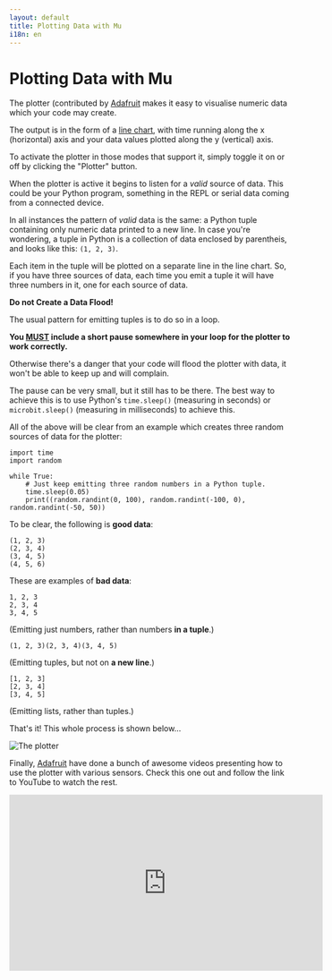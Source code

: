 ```yaml
---
layout: default
title: Plotting Data with Mu
i18n: en
---
```


# Plotting Data with Mu

The plotter (contributed by [Adafruit](https://adafruit.com/) makes it easy to
visualise numeric data which your code may create.

The output is in the form of a [line chart](https://en.wikipedia.org/wiki/Line_chart),
with time running along the x (horizontal) axis and your data values plotted
along the y (vertical) axis.

To activate the plotter in those modes that support it, simply toggle it on or
off by clicking the "Plotter" button.

When the plotter is active it begins to listen for a *valid* source of data.
This could be your Python program, something in the REPL or serial data
coming from a connected device.

In all instances the pattern of *valid* data is the same: a Python tuple
containing only numeric data printed to a new line. In case you're wondering,
a tuple in Python is a collection of data enclosed by parentheis, and looks
like this: `(1, 2, 3)`.

Each item in the tuple will be plotted on a separate line in the line chart.
So, if you have three sources of data, each time you emit a tuple it will have
three numbers in it, one for each source of data.

<div class="panel panel-danger">
    <div class="panel-heading"><strong>Do not Create a Data Flood!</strong></div>
    <div class="panel-body">
    <p>The usual pattern for emitting tuples is to do so in a loop.</p>
    <p><strong>You <u>MUST</u> include a short pause somewhere in your loop
    for the plotter to work correctly.</strong></p>
    <p>Otherwise there's a danger that your code will flood the plotter with
    data, it won't be able to keep up and will complain.</p>
    <p>The pause can be very small, but it still has to be there. The best
    way to achieve this is to use Python's
    <code class="highlighter-rouge">time.sleep()</code> (measuring in
    seconds) or
    <code class="highlighter-rouge">microbit.sleep()</code> (measuring in
    milliseconds) to achieve this.</p>
    </div>
</div>

All of the above will be clear from an example which creates three random
sources of data for the plotter:

```
import time
import random

while True:
    # Just keep emitting three random numbers in a Python tuple.
    time.sleep(0.05)
    print((random.randint(0, 100), random.randint(-100, 0), random.randint(-50, 50))
```

To be clear, the following is **good data**:

```
(1, 2, 3)
(2, 3, 4)
(3, 4, 5)
(4, 5, 6)
```

These are examples of **bad data**:

```
1, 2, 3
2, 3, 4
3, 4, 5
```

(Emitting just numbers, rather than numbers **in a tuple**.)

```
(1, 2, 3)(2, 3, 4)(3, 4, 5)
```

(Emitting tuples, but not on **a new line**.)

```
[1, 2, 3]
[2, 3, 4]
[3, 4, 5]
```

(Emitting lists, rather than tuples.)

That's it! This whole process is shown below...

<div class="row">
  <img src="/img/en/tutorials/python3_plotter.gif" alt="The plotter" class="img-responsive center-block img-rounded movie"/>
  <br/>
</div>

Finally, [Adafruit](https://adafruit.com/) have done a bunch of awesome videos
presenting how to use the plotter with various sensors. Check this one out
and follow the link to YouTube to watch the rest.

<div class="embed-responsive embed-responsive-16by9">
<iframe width="560" height="315" src="https://www.youtube-nocookie.com/embed/8zCRmguw-_c?rel=0" frameborder="0" allow="autoplay; encrypted-media" allowfullscreen></iframe>
</div>
